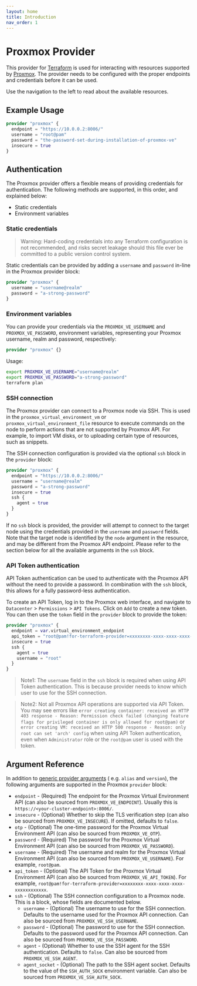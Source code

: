 ```yaml
---
layout: home
title: Introduction
nav_order: 1
---
```


# Proxmox Provider

This provider for [Terraform](https://www.terraform.io/) is used for interacting
with resources supported by [Proxmox](https://www.proxmox.com/en/). The provider
needs to be configured with the proper endpoints and credentials before it can
be used.

Use the navigation to the left to read about the available resources.

## Example Usage

```terraform
provider "proxmox" {
  endpoint = "https://10.0.0.2:8006/"
  username = "root@pam"
  password = "the-password-set-during-installation-of-proxmox-ve"
  insecure = true
}
```

## Authentication

The Proxmox provider offers a flexible means of providing credentials for
authentication. The following methods are supported, in this order, and
explained below:

- Static credentials
- Environment variables

### Static credentials

> Warning: Hard-coding credentials into any Terraform configuration is not
> recommended, and risks secret leakage should this file ever be committed to a
> public version control system.

Static credentials can be provided by adding a `username` and `password` in-line
in the Proxmox provider block:

```terraform
provider "proxmox" {
  username = "username@realm"
  password = "a-strong-password"
}
```

### Environment variables

You can provide your credentials via the `PROXMOX_VE_USERNAME`
and `PROXMOX_VE_PASSWORD`, environment variables, representing your Proxmox
username, realm and password, respectively:

```terraform
provider "proxmox" {}
```

Usage:

```sh
export PROXMOX_VE_USERNAME="username@realm"
export PROXMOX_VE_PASSWORD="a-strong-password"
terraform plan
```

### SSH connection

The Proxmox provider can connect to a Proxmox node via SSH. This is used in
the `proxmox_virtual_environment_vm` or `proxmox_virtual_environment_file`
resource to execute commands on the node to perform actions that are not
supported by Proxmox API. For example, to import VM disks, or to uploading
certain type of resources, such as snippets.

The SSH connection configuration is provided via the optional `ssh` block in
the `provider` block:

```terraform
provider "proxmox" {
  endpoint = "https://10.0.0.2:8006/"
  username = "username@realm"
  password = "a-strong-password"
  insecure = true
  ssh {
    agent = true
  }
}
```

If no `ssh` block is provided, the provider will attempt to connect to the
target node using the credentials provided in the `username` and `password`
fields.
Note that the target node is identified by the `node` argument in the resource,
and may be different from the Proxmox API endpoint. Please refer to the
section below for all the available arguments in the `ssh` block.

### API Token authentication

API Token authentication can be used to authenticate with the Proxmox API
without the need to provide a password. In combination with the `ssh` block,
this allows for a fully password-less authentication.

To create an API Token, log in to the Proxmox web interface, and navigate to
`Datacenter` > `Permissions` > `API Tokens`. Click on `Add` to create a new
token. You can then use the `token` field in the `provider` block to provide
the token:

```terraform
provider "proxmox" {
  endpoint = var.virtual_environment_endpoint
  api_token = "root@pam!for-terraform-provider=xxxxxxxx-xxxx-xxxx-xxxx-xxxxxxxxxxxx"
  insecure = true
  ssh {
    agent = true
    username = "root"
  }
}
```

> Note1: The `username` field in the `ssh` block is required when using API
> Token authentication. This is because provider needs to know which user to use
> for the SSH connection.

> Note2: Not all Proxmox API operations are supported via API Token. You may see errors like
> `error creating container: received an HTTP 403 response - Reason: Permission check failed (changing feature flags for privileged container is only allowed for root@pam)` or `error creating VM: received an HTTP 500 response - Reason: only root can set 'arch' config`
> when using API Token authentication, even when `Administrator` role or the `root@pam` user is used with the token.

## Argument Reference

In addition
to [generic provider arguments](https://www.terraform.io/docs/configuration/providers.html) (
e.g. `alias` and `version`), the following arguments are supported in the
Proxmox `provider` block:

- `endpoint` - (Required) The endpoint for the Proxmox Virtual Environment
  API (can also be sourced from `PROXMOX_VE_ENDPOINT`). Usually this is
  `https://<your-cluster-endpoint>:8006/`.
- `insecure` - (Optional) Whether to skip the TLS verification step (can
  also be sourced from `PROXMOX_VE_INSECURE`). If omitted, defaults
  to `false`.
- `otp` - (Optional) The one-time password for the Proxmox Virtual
  Environment API (can also be sourced from `PROXMOX_VE_OTP`).
- `password` - (Required) The password for the Proxmox Virtual Environment
  API (can also be sourced from `PROXMOX_VE_PASSWORD`).
- `username` - (Required) The username and realm for the Proxmox Virtual
  Environment API (can also be sourced from `PROXMOX_VE_USERNAME`). For
  example, `root@pam`.
- `api_token` - (Optional) The API Token for the Proxmox Virtual
  Environment API (can also be sourced from `PROXMOX_VE_API_TOKEN`). For
  example, `root@pam!for-terraform-provider=xxxxxxxx-xxxx-xxxx-xxxx-xxxxxxxxxxxx`.
- `ssh` - (Optional) The SSH connection configuration to a Proxmox node. This is
  a
  block, whose fields are documented below.
    - `username` - (Optional) The username to use for the SSH connection.
      Defaults to the username used for the Proxmox API connection. Can also be
      sourced from `PROXMOX_VE_SSH_USERNAME`.
    - `password` - (Optional) The password to use for the SSH connection.
      Defaults to the password used for the Proxmox API connection. Can also be
      sourced from `PROXMOX_VE_SSH_PASSWORD`.
    - `agent` - (Optional) Whether to use the SSH agent for the SSH
      authentication. Defaults to `false`. Can also be sourced
      from `PROXMOX_VE_SSH_AGENT`.
    - `agent_socket` - (Optional) The path to the SSH agent socket.
      Defaults to the value of the `SSH_AUTH_SOCK` environment variable. Can
      also be sourced from `PROXMOX_VE_SSH_AUTH_SOCK`.
